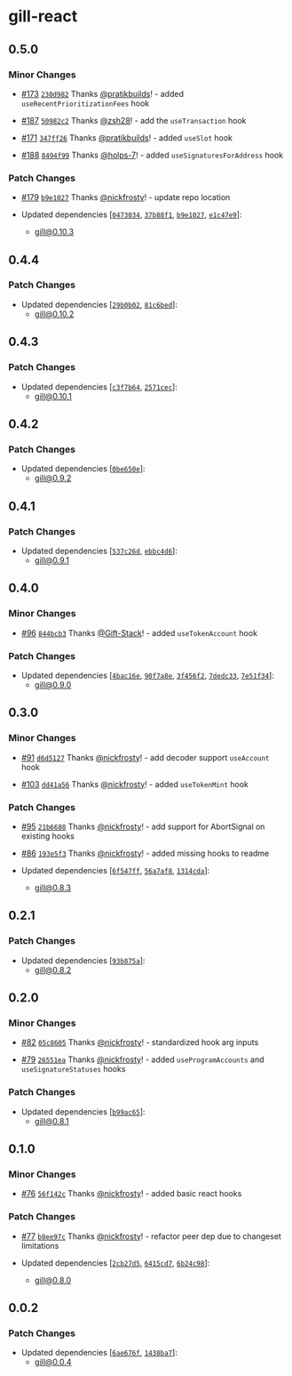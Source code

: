 # gill-react

## 0.5.0

### Minor Changes

- [#173](https://github.com/DecalLabs/gill/pull/173)
  [`230d982`](https://github.com/DecalLabs/gill/commit/230d982ae177c6912e46b46dabbcb7aae49addb1) Thanks
  [@pratikbuilds](https://github.com/pratikbuilds)! - added `useRecentPrioritizationFees` hook

- [#187](https://github.com/DecalLabs/gill/pull/187)
  [`50982c2`](https://github.com/DecalLabs/gill/commit/50982c2721ba1e05e9f0981065c6fcc07dee9528) Thanks
  [@zsh28](https://github.com/zsh28)! - add the `useTransaction` hook

- [#171](https://github.com/DecalLabs/gill/pull/171)
  [`347ff26`](https://github.com/DecalLabs/gill/commit/347ff26b30b6fb8593a14ce996515440e3b0b295) Thanks
  [@pratikbuilds](https://github.com/pratikbuilds)! - added `useSlot` hook

- [#188](https://github.com/DecalLabs/gill/pull/188)
  [`8494f99`](https://github.com/DecalLabs/gill/commit/8494f99d82630389659359ba9b567124b0c04e3a) Thanks
  [@holps-7](https://github.com/holps-7)! - added `useSignaturesForAddress` hook

### Patch Changes

- [#179](https://github.com/DecalLabs/gill/pull/179)
  [`b9e1027`](https://github.com/DecalLabs/gill/commit/b9e102793b30b0bf8a5c8e512ecc20f04a1e6ddc) Thanks
  [@nickfrosty](https://github.com/nickfrosty)! - update repo location

- Updated dependencies [[`0473034`](https://github.com/DecalLabs/gill/commit/0473034aaac424195b120e939d6501bfd6a24a9d),
  [`37b88f1`](https://github.com/DecalLabs/gill/commit/37b88f1a3951db73e46d0969e2c0a2d400ba0579),
  [`b9e1027`](https://github.com/DecalLabs/gill/commit/b9e102793b30b0bf8a5c8e512ecc20f04a1e6ddc),
  [`e1c47e9`](https://github.com/DecalLabs/gill/commit/e1c47e9a84340bed35d5b33298c600a3b23628ff)]:
  - gill@0.10.3

## 0.4.4

### Patch Changes

- Updated dependencies [[`29b0b02`](https://github.com/DecalLabs/gill/commit/29b0b0260b03ad2434a2e838204d248061e0fdfa),
  [`81c6bed`](https://github.com/DecalLabs/gill/commit/81c6beddc314a98b75180e5241c7808da16c4f42)]:
  - gill@0.10.2

## 0.4.3

### Patch Changes

- Updated dependencies [[`c3f7b64`](https://github.com/DecalLabs/gill/commit/c3f7b64ce7e2c2ed045ede39885e36c054fa1403),
  [`2571cec`](https://github.com/DecalLabs/gill/commit/2571ceca9efab70fbe8b7e451a3be35db106dfd6)]:
  - gill@0.10.1

## 0.4.2

### Patch Changes

- Updated dependencies [[`0be650e`](https://github.com/DecalLabs/gill/commit/0be650e92c1f8de1011e6fdbde0a66aaf07cc120)]:
  - gill@0.9.2

## 0.4.1

### Patch Changes

- Updated dependencies [[`537c26d`](https://github.com/DecalLabs/gill/commit/537c26daa62519f9061891103862e902e1605a25),
  [`ebbc4d6`](https://github.com/DecalLabs/gill/commit/ebbc4d6f5b8e616d600fd3542226a201a5d5df40)]:
  - gill@0.9.1

## 0.4.0

### Minor Changes

- [#96](https://github.com/DecalLabs/gill/pull/96)
  [`844bcb3`](https://github.com/DecalLabs/gill/commit/844bcb3e71937c9f4af8c93b2058d0d03f793a75) Thanks
  [@Gift-Stack](https://github.com/Gift-Stack)! - added `useTokenAccount` hook

### Patch Changes

- Updated dependencies [[`4bac16e`](https://github.com/DecalLabs/gill/commit/4bac16ef9d11a11ca59bf2ffa99d23ad77e8bd21),
  [`90f7a8e`](https://github.com/DecalLabs/gill/commit/90f7a8eeb9fbce3b4dd815912438075e3c6852ac),
  [`3f456f2`](https://github.com/DecalLabs/gill/commit/3f456f297f4a656edc6d47c2bbcaf3350fb0cdf9),
  [`7dedc33`](https://github.com/DecalLabs/gill/commit/7dedc33397a0346a8a56344d77a719e7238ef930),
  [`7e51f34`](https://github.com/DecalLabs/gill/commit/7e51f34002e5ac5e54bf54f2a86d4c8a0149392d)]:
  - gill@0.9.0

## 0.3.0

### Minor Changes

- [#91](https://github.com/DecalLabs/gill/pull/91)
  [`d6d5127`](https://github.com/DecalLabs/gill/commit/d6d51274e0bd978433d39ba999ff7f6cdc15bfdb) Thanks
  [@nickfrosty](https://github.com/nickfrosty)! - add decoder support `useAccount` hook

- [#103](https://github.com/DecalLabs/gill/pull/103)
  [`dd41a56`](https://github.com/DecalLabs/gill/commit/dd41a569212f2438b174256d98bb3270fa07410d) Thanks
  [@nickfrosty](https://github.com/nickfrosty)! - added `useTokenMint` hook

### Patch Changes

- [#95](https://github.com/DecalLabs/gill/pull/95)
  [`21b6688`](https://github.com/DecalLabs/gill/commit/21b6688db106d6eaf959566308824307d04a271a) Thanks
  [@nickfrosty](https://github.com/nickfrosty)! - add support for AbortSignal on existing hooks

- [#86](https://github.com/DecalLabs/gill/pull/86)
  [`193e5f3`](https://github.com/DecalLabs/gill/commit/193e5f3df84c584ff2ebbec9d41eb4c84e903d70) Thanks
  [@nickfrosty](https://github.com/nickfrosty)! - added missing hooks to readme

- Updated dependencies [[`6f547ff`](https://github.com/DecalLabs/gill/commit/6f547fff0731bd7530b1266f8a5c15eac2e80d32),
  [`56a7af8`](https://github.com/DecalLabs/gill/commit/56a7af87878b914275f5189d99ea7c2674f45c0c),
  [`1314cda`](https://github.com/DecalLabs/gill/commit/1314cda705d9734d4cdf1a42c985f25ae3737a92)]:
  - gill@0.8.3

## 0.2.1

### Patch Changes

- Updated dependencies [[`93b875a`](https://github.com/DecalLabs/gill/commit/93b875a088a4830ef39e8084d3d5e6038c8a96cc)]:
  - gill@0.8.2

## 0.2.0

### Minor Changes

- [#82](https://github.com/DecalLabs/gill/pull/82)
  [`05c8605`](https://github.com/DecalLabs/gill/commit/05c8605ff00d65ba04b0b6e218d540da2a164232) Thanks
  [@nickfrosty](https://github.com/nickfrosty)! - standardized hook arg inputs

- [#79](https://github.com/DecalLabs/gill/pull/79)
  [`26551ea`](https://github.com/DecalLabs/gill/commit/26551ea988eb1db8490cd0bb1003e1805c75e327) Thanks
  [@nickfrosty](https://github.com/nickfrosty)! - added `useProgramAccounts` and `useSignatureStatuses` hooks

### Patch Changes

- Updated dependencies [[`b99ac65`](https://github.com/DecalLabs/gill/commit/b99ac65a6de6d379e5f0f65b80c1f2a1a492d061)]:
  - gill@0.8.1

## 0.1.0

### Minor Changes

- [#76](https://github.com/DecalLabs/gill/pull/76)
  [`56f142c`](https://github.com/DecalLabs/gill/commit/56f142c537e30d5f74c337e600c2216be5dd525a) Thanks
  [@nickfrosty](https://github.com/nickfrosty)! - added basic react hooks

### Patch Changes

- [#77](https://github.com/DecalLabs/gill/pull/77)
  [`b8ee97c`](https://github.com/DecalLabs/gill/commit/b8ee97ccdd38a2d0d0bc2284cf9ecfad3e717ad1) Thanks
  [@nickfrosty](https://github.com/nickfrosty)! - refactor peer dep due to changeset limitations

- Updated dependencies [[`2cb27d5`](https://github.com/DecalLabs/gill/commit/2cb27d5b2450002038bf6501015c259eb4c43ee6),
  [`6415cd7`](https://github.com/DecalLabs/gill/commit/6415cd774ea333135756863a227613d8d075fa8a),
  [`6b24c98`](https://github.com/DecalLabs/gill/commit/6b24c982a7cd00b71be82ef65753d0cce074b868)]:
  - gill@0.8.0

## 0.0.2

### Patch Changes

- Updated dependencies [[`6ae676f`](https://github.com/DecalLabs/gill/commit/6ae676f0f06c0ab07af8b2d03fd2e0f3fb051916),
  [`1438ba7`](https://github.com/DecalLabs/gill/commit/1438ba7fbf1a572d7c8c7936b70ba85e775d2cf0)]:
  - gill@0.0.4
